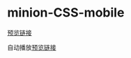 # minion-CSS-mobile

[预览链接](https://bowen-wu.github.io/minion-CSS/index.html)

自动播放[预览链接](https://bowen-wu.github.io/minion-CSS/autoplay/index.html)